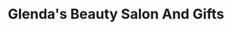 ---
title: "Glenda's Beauty Salon And Gifts"
url: /corsicana/glendas-beauty-salon-and-gifts/
shop: Kosmetik
---